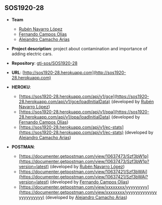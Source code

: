## SOS1920-28

- **Team**
  - [Rubén Navarro López](https://github.com/jolaru21)
  - [Fernando Campos Olías](https://github.com/Fercamoli)
  - [Alejandro Camacho Arias](https://github.com/sain120)
  
- **Project description**:  project about contamination and importance of adding electric cars.
- **Repository**: [gti-sos/SOS1920-28](https://github.com/gti-sos/SOS1920-28)
- **URL**: [http://sos1920-28.herokuapp.com](http://sos1920-28.herokuapp.com)
-  **HEROKU**:
    - [https://sos1920-28.herokuapp.com/api/v1/gce](https://sos1920-28.herokuapp.com/api/v1/gce/loadInitialData) (developed by [Rubén Navarro López](https://github.com/jolaru21))
    - [https://sos1920-28.herokuapp.com/api/v1/ppa](https://sos1920-28.herokuapp.com/api/v1/ppa/loadInitialData) (developed by [Fernando Campos Olías](https://github.com/Fercamoli))
    - [https://sos1920-28.herokuapp.com/api/v1/ec-stats](https://sos1920-28.herokuapp.com/api/v1/ec-stats) (developed by [Alejandro Camacho Arias](https://github.com/sain120))
-  **POSTMAN**:
    - [https://documenter.getpostman.com/view/10637473/Szf3bW1p](https://documenter.getpostman.com/view/10637473/Szf3bW1p?version=latest) (developed by [Rubén Navarro López](https://github.com/jolaru21))
    - [https://documenter.getpostman.com/view/10637421/Szf3bWAj](https://documenter.getpostman.com/view/10637421/Szf3bWAj?version=latest) (developed by [Fernando Campos Olías](https://github.com/Fercamoli))
    - [https://documenter.getpostman.com/view/xxxxxxxx/yyyyyyyyy](https://documenter.getpostman.com/view/xxxxxxxx/yyyyyyyyyyyyyyyyyyyyyyy) (developed by [Alejandro Camacho Arias](https://github.com/sain120))